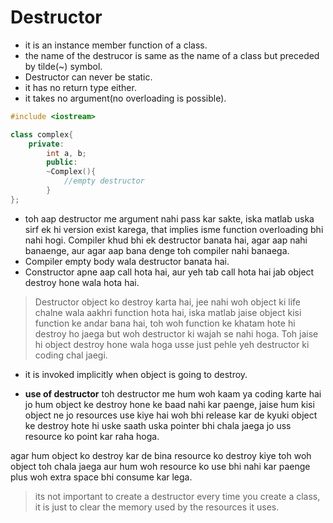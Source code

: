 # Destructor

- it is an instance member function of a class.
- the name of the destrucor is same as the name of a class but preceded by tilde(~) symbol.
- Destructor can never be static.
- it has no return type either.
- it takes no argument(no overloading is possible).

```cpp
#include <iostream>

class complex{
    private:
        int a, b;
        public:
        ~Complex(){
            //empty destructor
        }
};
```

- toh aap destructor me argument nahi pass kar sakte, iska matlab uska sirf ek hi version exist karega, that implies isme function overloading bhi nahi hogi.
  Compiler khud bhi ek destructor banata hai, agar aap nahi banaenge, aur agar aap bana denge toh compiler nahi banaega.
- Compiler empty body wala destructor banata hai.
- Constructor apne aap call hota hai, aur yeh tab call hota hai jab object destroy hone wala hota hai.

> Destructor object ko destroy karta hai, jee nahi woh object ki life chalne wala aakhri function hota hai, iska matlab jaise object kisi function ke andar bana hai, toh woh function ke khatam hote hi destroy ho jaega but woh destructor ki wajah se nahi hoga. Toh jaise hi object destroy hone wala hoga usse just pehle yeh destructor ki coding chal jaegi.

- it is invoked implicitly when object is going to destroy.

- **use of destructor** toh destructor me hum woh kaam ya coding karte hai jo hum object ke destroy hone ke baad nahi kar paenge, jaise hum kisi object ne jo resources use kiye hai woh bhi release kar de kyuki object ke destroy hote hi uske saath uska pointer bhi chala jaega jo uss resource ko point kar raha hoga.

agar hum object ko destroy kar de bina resource ko destroy kiye toh woh object toh chala jaega aur hum woh resource ko use bhi nahi kar paenge plus woh extra space bhi consume kar lega.

> its not important to create a destructor every time you create a class, it is just to clear the memory used by the resources it uses.
